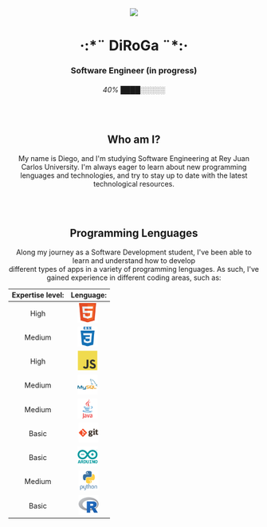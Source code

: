 <div id="header" align="center">
  <picture>
    <source media="(prefers-color-scheme: dark)" srcset="https://media.giphy.com/media/aBUmnz4D13L13HdTkz/giphy.gif">
    <source media="(prefers-color-scheme: light)" srcset="https://media.giphy.com/media/krLpsEwqoU5RyRf8NM/giphy.gif">
    <img src="https://media.giphy.com/media/krLpsEwqoU5RyRf8NM/giphy.gif" width="100"/>
  </picture>
  <div>
    <h1>·:*¨ DiRoGa ¨*:·</h1>
    <h3>Software Engineer (in progress)</h3>
    <h6>40% ████░░░░░</h6>
    <img src="https://komarev.com/ghpvc/?username=your-github-username&style=plastic&color=red&label=PROFILE+VIEWS" alt=""/> 
  </div>
</div>

<div id="body">
  <div align="center">
    <h2>Who am I?</h2>
    <p>My name is Diego, and I'm studying Software Engineering at Rey Juan Carlos University. I'm always eager to learn about new programming lenguages and technologies, and try to stay up to date with the latest technological resources.</p>
  </div>
  
  <br></br>
  
  <div align="center">
    <h2>Programming Lenguages</h2>
    <p>Along my journey as a Software Development student, I've been able to learn and understand how to develop <br>different types of apps in a variety of programming lenguages. As such, I've gained experience in different coding areas, such as:</br>
    </p>
    <table>
    <thead align="center">
      <tr>
        <th>Expertise level:</th>
        <th>Lenguage:</th>
      </tr>
    </thead>
    <tbody align="center">
      <tr>
        <td>High</td>
        <td><img src="https://github.com/devicons/devicon/blob/master/icons/html5/html5-original.svg" title="HTML5" alt="HTML" width="40" height="40"/>&nbsp;</td>
      </tr>
      <tr>
        <td>Medium</td>
        <td><img src="https://github.com/devicons/devicon/blob/master/icons/css3/css3-plain-wordmark.svg"  title="CSS3" alt="CSS" width="40" height="40"/>&nbsp;</td>
      </tr>
      <tr>
        <td>High</td>
        <td><img src="https://github.com/devicons/devicon/blob/master/icons/javascript/javascript-original.svg" title="JavaScript" alt="JavaScript" width="40" height="40"/>&nbsp;</td>
      </tr>
      <tr>
        <td>Medium</td>
        <td><img src="https://github.com/devicons/devicon/blob/master/icons/mysql/mysql-original-wordmark.svg" title="MySQL"  alt="MySQL" width="40" height="40"/>&nbsp</td>
      </tr>
      <tr>
        <td>Medium</td>
        <td><img src="https://github.com/devicons/devicon/blob/master/icons/java/java-original-wordmark.svg" title="Java" alt="Java" width="40" height="40"/>&nbsp
      </td>
      </tr>
      <tr>
        <td>Basic</td>
        <td><img src="https://github.com/devicons/devicon/blob/master/icons/git/git-original-wordmark.svg" title="Git" **alt="Git" width="40" height="40"/></td>
      </tr>
      <tr>
        <td>Basic</td>
        <td><img src="https://github.com/devicons/devicon/blob/master/icons/arduino/arduino-original-wordmark.svg" title="Arduino" alt="Arduino" width="40" height="40"/>&nbsp</td>
      </tr>
       <tr>
        <td>Medium</td>
        <td><img src="https://github.com/devicons/devicon/blob/master/icons/python/python-original-wordmark.svg" title="Python" **alt="Python" width="40" height="40"/>         </td>
      </tr>
      <tr>
        <td>Basic</td>
        <td><img src="https://github.com/devicons/devicon/blob/master/icons/r/r-original.svg" title="R" **alt="R" width="40" height="40"/></td>
      </tr>
    </tbody>
    </table>
  </div>
</div>
